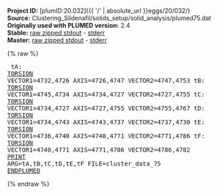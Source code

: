 **Project ID:** [plumID:20.032]({{ '/' | absolute_url }}eggs/20/032/)  
**Source:** Clustering_Sildenafil/solids_setup/solid_analysis/plumed75.dat  
**Originally used with PLUMED version:** 2.4  
**Stable:** [raw zipped stdout](plumed75.dat.plumed.stdout.txt.zip) - [stderr](plumed75.dat.plumed.stderr)  
**Master:** [raw zipped stdout](plumed75.dat.plumed_master.stdout.txt.zip) - [stderr](plumed75.dat.plumed_master.stderr)  

{% raw %}<pre>
tA: <a href="https://plumed.github.io/doc-master/user-doc/html/_t_o_r_s_i_o_n.html">TORSION</a> VECTOR1=4732,4726 AXIS=4726,4747 VECTOR2=4747,4753
tB: <a href="https://plumed.github.io/doc-master/user-doc/html/_t_o_r_s_i_o_n.html">TORSION</a> VECTOR1=4745,4734 AXIS=4734,4727 VECTOR2=4727,4755
tC: <a href="https://plumed.github.io/doc-master/user-doc/html/_t_o_r_s_i_o_n.html">TORSION</a> VECTOR1=4734,4727 AXIS=4727,4755 VECTOR2=4755,4767
tD: <a href="https://plumed.github.io/doc-master/user-doc/html/_t_o_r_s_i_o_n.html">TORSION</a> VECTOR1=4734,4743 AXIS=4743,4737 VECTOR2=4737,4730
tE: <a href="https://plumed.github.io/doc-master/user-doc/html/_t_o_r_s_i_o_n.html">TORSION</a> VECTOR1=4736,4740 AXIS=4740,4771 VECTOR2=4771,4786
tF: <a href="https://plumed.github.io/doc-master/user-doc/html/_t_o_r_s_i_o_n.html">TORSION</a> VECTOR1=4740,4771 AXIS=4771,4786 VECTOR2=4786,4782
<a href="https://plumed.github.io/doc-master/user-doc/html/_p_r_i_n_t.html">PRINT</a> ARG=tA,tB,tC,tD,tE,tF FILE=cluster_data_75
<a href="https://plumed.github.io/doc-master/user-doc/html/_e_n_d_p_l_u_m_e_d.html">ENDPLUMED</a>
</pre>{% endraw %}
